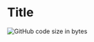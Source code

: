 # Title

![GitHub code size in bytes](https://img.shields.io/github/languages/code-size/rockethelll/The_gossip_project)
